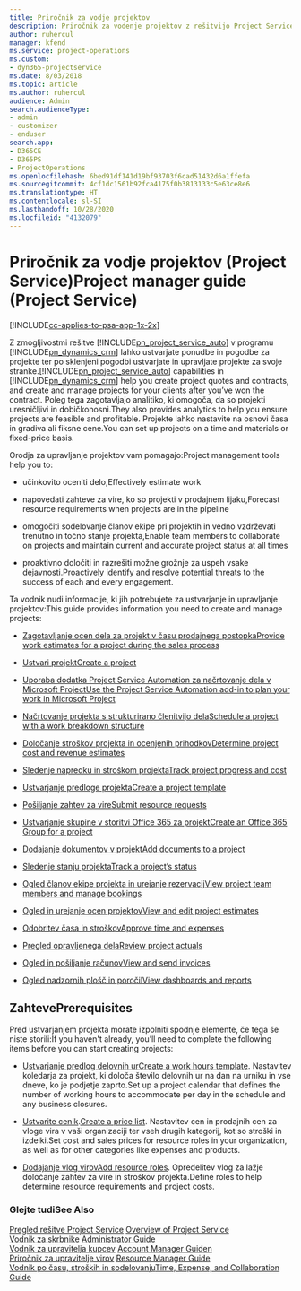 ```yaml
---
title: Priročnik za vodje projektov
description: Priročnik za vodenje projektov z rešitvijo Project Service
author: ruhercul
manager: kfend
ms.service: project-operations
ms.custom:
- dyn365-projectservice
ms.date: 8/03/2018
ms.topic: article
ms.author: ruhercul
audience: Admin
search.audienceType:
- admin
- customizer
- enduser
search.app:
- D365CE
- D365PS
- ProjectOperations
ms.openlocfilehash: 6bed91df141d19bf93703f6cad51432d6a1ffefa
ms.sourcegitcommit: 4cf1dc1561b92fca4175f0b3813133c5e63ce8e6
ms.translationtype: HT
ms.contentlocale: sl-SI
ms.lasthandoff: 10/28/2020
ms.locfileid: "4132079"
---
```

# <a name="project-manager-guide-project-service"></a><span data-ttu-id="ac3aa-103">Priročnik za vodje projektov (Project Service)</span><span class="sxs-lookup"><span data-stu-id="ac3aa-103">Project manager guide (Project Service)</span></span>

[!INCLUDE[cc-applies-to-psa-app-1x-2x](../includes/cc-applies-to-psa-app-1x-2x.md)]

<span data-ttu-id="ac3aa-104">Z zmogljivostmi rešitve [!INCLUDE[pn_project_service_auto](../includes/pn-project-service-auto.md)] v programu [!INCLUDE[pn_dynamics_crm](../includes/pn-dynamics-crm.md)] lahko ustvarjate ponudbe in pogodbe za projekte ter po sklenjeni pogodbi ustvarjate in upravljate projekte za svoje stranke.</span><span class="sxs-lookup"><span data-stu-id="ac3aa-104">[!INCLUDE[pn_project_service_auto](../includes/pn-project-service-auto.md)] capabilities in [!INCLUDE[pn_dynamics_crm](../includes/pn-dynamics-crm.md)] help you create project quotes and contracts, and create and manage projects for your clients after you’ve won the contract.</span></span> <span data-ttu-id="ac3aa-105">Poleg tega zagotavljajo analitiko, ki omogoča, da so projekti uresničljivi in dobičkonosni.</span><span class="sxs-lookup"><span data-stu-id="ac3aa-105">They also provides analytics to help you ensure projects are feasible and profitable.</span></span> <span data-ttu-id="ac3aa-106">Projekte lahko nastavite na osnovi časa in gradiva ali fiksne cene.</span><span class="sxs-lookup"><span data-stu-id="ac3aa-106">You can set up projects on a time and materials or fixed-price basis.</span></span>  
  
 <span data-ttu-id="ac3aa-107">Orodja za upravljanje projektov vam pomagajo:</span><span class="sxs-lookup"><span data-stu-id="ac3aa-107">Project management tools help you to:</span></span>  
  
-   <span data-ttu-id="ac3aa-108">učinkovito oceniti delo,</span><span class="sxs-lookup"><span data-stu-id="ac3aa-108">Effectively estimate work</span></span>  
  
-   <span data-ttu-id="ac3aa-109">napovedati zahteve za vire, ko so projekti v prodajnem lijaku,</span><span class="sxs-lookup"><span data-stu-id="ac3aa-109">Forecast resource requirements when projects are in the pipeline</span></span>  
  
-   <span data-ttu-id="ac3aa-110">omogočiti sodelovanje članov ekipe pri projektih in vedno vzdrževati trenutno in točno stanje projekta,</span><span class="sxs-lookup"><span data-stu-id="ac3aa-110">Enable team members to collaborate on projects and maintain current and accurate project status at all times</span></span>  
  
-   <span data-ttu-id="ac3aa-111">proaktivno določiti in razrešiti možne grožnje za uspeh vsake dejavnosti.</span><span class="sxs-lookup"><span data-stu-id="ac3aa-111">Proactively identify and resolve potential threats to the success of each and every engagement.</span></span>  
  
<span data-ttu-id="ac3aa-112">Ta vodnik nudi informacije, ki jih potrebujete za ustvarjanje in upravljanje projektov:</span><span class="sxs-lookup"><span data-stu-id="ac3aa-112">This guide provides information you need to create and manage projects:</span></span>  
  
-   [<span data-ttu-id="ac3aa-113">Zagotavljanje ocen dela za projekt v času prodajnega postopka</span><span class="sxs-lookup"><span data-stu-id="ac3aa-113">Provide work estimates for a project during the sales process</span></span>](../psa/provide-estimates-project-during-sales-process.md)  
  
-   [<span data-ttu-id="ac3aa-114">Ustvari projekt</span><span class="sxs-lookup"><span data-stu-id="ac3aa-114">Create a project</span></span>](../psa/create-project.md)  
  
-   [<span data-ttu-id="ac3aa-115">Uporaba dodatka Project Service Automation za načrtovanje dela v Microsoft Project</span><span class="sxs-lookup"><span data-stu-id="ac3aa-115">Use the Project Service Automation add-in to plan your work in Microsoft Project</span></span>](../psa/add-plan-work-microsoft-project.md)  
  
-   [<span data-ttu-id="ac3aa-116">Načrtovanje projekta s strukturirano členitvijo dela</span><span class="sxs-lookup"><span data-stu-id="ac3aa-116">Schedule a project with a work breakdown structure</span></span>](../psa/schedule-project-work-breakdown-structure.md)  
  
-   [<span data-ttu-id="ac3aa-117">Določanje stroškov projekta in ocenjenih prihodkov</span><span class="sxs-lookup"><span data-stu-id="ac3aa-117">Determine project cost and revenue estimates</span></span>](../psa/determine-project-cost-revenue-estimates.md)  
  
-   [<span data-ttu-id="ac3aa-118">Sledenje napredku in stroškom projekta</span><span class="sxs-lookup"><span data-stu-id="ac3aa-118">Track project progress and cost</span></span>](../psa/track-project-progress-cost.md)  
  
-   [<span data-ttu-id="ac3aa-119">Ustvarjanje predloge projekta</span><span class="sxs-lookup"><span data-stu-id="ac3aa-119">Create a project template</span></span>](../psa/create-project-template.md)  
  
-   [<span data-ttu-id="ac3aa-120">Pošiljanje zahtev za vire</span><span class="sxs-lookup"><span data-stu-id="ac3aa-120">Submit resource requests</span></span>](../psa/submit-resource-requests.md)  
  
-   [<span data-ttu-id="ac3aa-121">Ustvarjanje skupine v storitvi Office 365 za projekt</span><span class="sxs-lookup"><span data-stu-id="ac3aa-121">Create an Office 365 Group for a project</span></span>](../psa/create-office-365-group-project.md)  
  
-   [<span data-ttu-id="ac3aa-122">Dodajanje dokumentov v projekt</span><span class="sxs-lookup"><span data-stu-id="ac3aa-122">Add documents to a project</span></span>](../psa/add-documents-project.md)  
  
-   [<span data-ttu-id="ac3aa-123">Sledenje stanju projekta</span><span class="sxs-lookup"><span data-stu-id="ac3aa-123">Track a project’s status</span></span>](../psa/track-project-status.md)  
  
-   [<span data-ttu-id="ac3aa-124">Ogled članov ekipe projekta in urejanje rezervacij</span><span class="sxs-lookup"><span data-stu-id="ac3aa-124">View project team members and manage bookings</span></span>](../psa/view-project-team-members-manage-bookings.md)  
  
-   [<span data-ttu-id="ac3aa-125">Ogled in urejanje ocen projektov</span><span class="sxs-lookup"><span data-stu-id="ac3aa-125">View and edit project estimates</span></span>](../psa/view-edit-project-estimates.md)  
  
-   [<span data-ttu-id="ac3aa-126">Odobritev časa in stroškov</span><span class="sxs-lookup"><span data-stu-id="ac3aa-126">Approve time and expenses</span></span>](../psa/approve-time-expenses.md)  
  
-   [<span data-ttu-id="ac3aa-127">Pregled opravljenega dela</span><span class="sxs-lookup"><span data-stu-id="ac3aa-127">Review project actuals</span></span>](../psa/review-project-actuals.md)  
  
-   [<span data-ttu-id="ac3aa-128">Ogled in pošiljanje računov</span><span class="sxs-lookup"><span data-stu-id="ac3aa-128">View and send invoices</span></span>](../psa/view-send-invoices.md)  
  
-   [<span data-ttu-id="ac3aa-129">Ogled nadzornih plošč in poročil</span><span class="sxs-lookup"><span data-stu-id="ac3aa-129">View dashboards and reports</span></span>](../psa/view-dashboards-reports.md)  
  
## <a name="prerequisites"></a><span data-ttu-id="ac3aa-130">Zahteve</span><span class="sxs-lookup"><span data-stu-id="ac3aa-130">Prerequisites</span></span>  
 <span data-ttu-id="ac3aa-131">Pred ustvarjanjem projekta morate izpolniti spodnje elemente, če tega še niste storili:</span><span class="sxs-lookup"><span data-stu-id="ac3aa-131">If you haven't already, you’ll need to complete the following items before you can start creating projects:</span></span>  
  
-   <span data-ttu-id="ac3aa-132">[Ustvarjanje predlog delovnih ur](../psa/create-work-hours-template.md)</span><span class="sxs-lookup"><span data-stu-id="ac3aa-132">[Create a work hours template](../psa/create-work-hours-template.md).</span></span> <span data-ttu-id="ac3aa-133">Nastavitev koledarja za projekt, ki določa število delovnih ur na dan na urniku in vse dneve, ko je podjetje zaprto.</span><span class="sxs-lookup"><span data-stu-id="ac3aa-133">Set up a project calendar that defines the number of working hours to accommodate per day in the schedule and any business closures.</span></span>  
  
-   <span data-ttu-id="ac3aa-134">[Ustvarite cenik](../psa/create-price-list.md).</span><span class="sxs-lookup"><span data-stu-id="ac3aa-134">[Create a price list](../psa/create-price-list.md).</span></span> <span data-ttu-id="ac3aa-135">Nastavitev cen in prodajnih cen za vloge vira v vaši organizaciji ter vseh drugih kategorij, kot so stroški in izdelki.</span><span class="sxs-lookup"><span data-stu-id="ac3aa-135">Set cost and sales prices for resource roles in your organization, as well as for other categories like expenses and products.</span></span>  
  
-   <span data-ttu-id="ac3aa-136">[Dodajanje vlog virov](../psa/add-resource-roles.md)</span><span class="sxs-lookup"><span data-stu-id="ac3aa-136">[Add resource roles](../psa/add-resource-roles.md).</span></span> <span data-ttu-id="ac3aa-137">Opredelitev vlog za lažje določanje zahtev za vire in stroškov projekta.</span><span class="sxs-lookup"><span data-stu-id="ac3aa-137">Define roles to help determine resource requirements and project costs.</span></span>  
  
### <a name="see-also"></a><span data-ttu-id="ac3aa-138">Glejte tudi</span><span class="sxs-lookup"><span data-stu-id="ac3aa-138">See Also</span></span>  
 <span data-ttu-id="ac3aa-139">[Pregled rešitve Project Service](../psa/overview.md) </span><span class="sxs-lookup"><span data-stu-id="ac3aa-139">[Overview of Project Service](../psa/overview.md) </span></span>  
 <span data-ttu-id="ac3aa-140">[Vodnik za skrbnike](../psa/admin-guide.md) </span><span class="sxs-lookup"><span data-stu-id="ac3aa-140">[Administrator Guide](../psa/admin-guide.md) </span></span>  
 <span data-ttu-id="ac3aa-141">[Vodnik za upravitelja kupcev](../psa/account-manager-guide.md) </span><span class="sxs-lookup"><span data-stu-id="ac3aa-141">[Account Manager Guiden](../psa/account-manager-guide.md) </span></span>  
 <span data-ttu-id="ac3aa-142">[Priročnik za upravitelje virov](../psa/resource-manager-guide.md) </span><span class="sxs-lookup"><span data-stu-id="ac3aa-142">[Resource Manager Guide](../psa/resource-manager-guide.md) </span></span>  
 [<span data-ttu-id="ac3aa-143">Vodnik po času, stroških in sodelovanju</span><span class="sxs-lookup"><span data-stu-id="ac3aa-143">Time, Expense, and Collaboration Guide</span></span>](../psa/time-expense-collaboration-guide.md)

